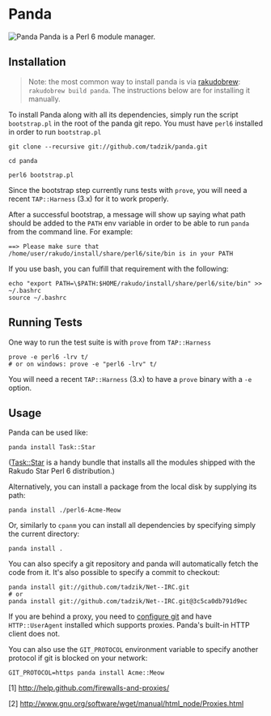 # Panda

![Panda](http://modules.perl6.org/panda.png) Panda is a Perl 6 module manager.

## Installation

> Note: the most common way to install panda is via
> [rakudobrew](https://github.com/tadzik/rakudobrew): `rakudobrew build panda`.
> The instructions below are for installing it manually.

To install Panda along with all its dependencies, simply run the script
`bootstrap.pl` in the root of the panda git repo. You must have `perl6`
installed in order to run `bootstrap.pl`

    git clone --recursive git://github.com/tadzik/panda.git

    cd panda

    perl6 bootstrap.pl

Since the bootstrap step currently runs tests with `prove`, you will need a
recent `TAP::Harness` (3.x) for it to work properly.

After a successful bootstrap, a message will show up saying what path should
be added to the `PATH` env variable in order to be able to run `panda` from
the command line. For example:

    ==> Please make sure that /home/user/rakudo/install/share/perl6/site/bin is in your PATH

If you use bash, you can fulfill that requirement with the following:

    echo "export PATH=\$PATH:$HOME/rakudo/install/share/perl6/site/bin" >> ~/.bashrc
    source ~/.bashrc

## Running Tests

One way to run the test suite is with `prove` from `TAP::Harness`

    prove -e perl6 -lrv t/
    # or on windows: prove -e "perl6 -lrv" t/

You will need a recent `TAP::Harness` (3.x) to have a `prove` binary with a
`-e` option.

## Usage

Panda can be used like:

    panda install Task::Star

([Task::Star](https://github.com/tadzik/Task-Star/) is a handy bundle that
installs all the modules shipped with the Rakudo Star Perl 6 distribution.)

Alternatively, you can install a package from the local disk by supplying
its path:

    panda install ./perl6-Acme-Meow

Or, similarly to `cpanm` you can install all dependencies by specifying
simply the current directory:

    panda install .

You can also specify a git repository and panda will automatically fetch the
code from it. It's also possible to specify a commit to checkout:

    panda install git://github.com/tadzik/Net--IRC.git
    # or
    panda install git://github.com/tadzik/Net--IRC.git@3c5ca0db791d9ec

If you are behind a proxy, you need to [configure
git](http://help.github.com/firewalls-and-proxies/) and have
`HTTP::UserAgent` installed which supports proxies. Panda's built-in HTTP
client does not.

You can also use the `GIT_PROTOCOL` environment variable to specify another
protocol if git is blocked on your network:

    GIT_PROTOCOL=https panda install Acme::Meow

[1] http://help.github.com/firewalls-and-proxies/

[2] http://www.gnu.org/software/wget/manual/html_node/Proxies.html
